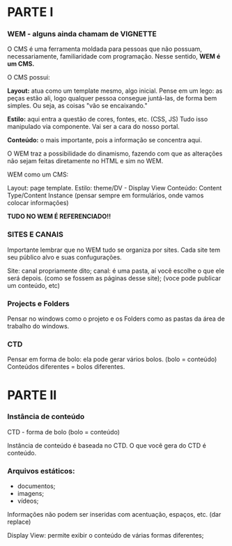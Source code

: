 
# PARTE I

### WEM - alguns ainda chamam de VIGNETTE 

O CMS é uma ferramenta moldada para pessoas que não possuam, necessariamente, familiaridade com programação. Nesse sentido, **WEM é um CMS.**

O CMS possui:

**Layout:** atua como um template mesmo, algo inicial. Pense em um lego: as peças estão ali, logo qualquer pessoa consegue juntá-las, de forma bem simples. Ou seja, as coisas "vão se encaixando."

**Estilo:** aqui entra a questão de cores, fontes, etc. (CSS, JS) Tudo isso manipulado via componente. Vai ser a cara do nosso portal. 

**Conteúdo:** o mais importante, pois a informação se concentra aqui. 

O WEM traz a possibilidade do dinamismo, fazendo com que as alterações não sejam feitas diretamente no HTML e sim no WEM.

WEM como um CMS:

Layout: page template.
Estilo: theme/DV - Display View
Conteúdo: Content Type/Content Instance (pensar sempre em formulários, onde vamos colocar informações)

**TUDO NO WEM É REFERENCIADO!!**

### SITES E CANAIS

Importante lembrar que no WEM tudo se organiza por sites. Cada site tem seu público alvo e suas confugurações.

Site: canal propriamente dito;
canal: é uma pasta, aí você escolhe o que ele será depois. (como se fossem as páginas desse site); (voce pode publicar um conteúdo, etc) 

### Projects e Folders 

Pensar no windows como o projeto e os Folders como as pastas da área de trabalho do windows.

### CTD

Pensar em forma de bolo: ela pode gerar vários bolos. (bolo = conteúdo) Conteúdos diferentes = bolos diferentes.

# PARTE II

### Instância de conteúdo

CTD - forma de bolo (bolo = conteúdo)

Instância de conteúdo é baseada no CTD. O que você gera do CTD é conteúdo.

### Arquivos estáticos: 

- documentos;
- imagens;
- vídeos;

Informações não podem ser inseridas com acentuação, espaços, etc. (dar replace)

Display View: permite exibir o conteúdo de várias formas diferentes;






